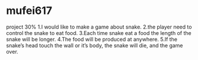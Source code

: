 # mufei617
project 30%
1.I would like to make a game about snake.
2.the player need to control the snake to eat food.
3.Each time snake eat a food the length of the snake will be longer.
4.The food will be produced at anywhere.
5.If the snake’s head touch the wall or it’s body, the snake will die, and the game over. 
